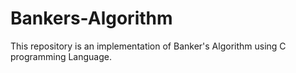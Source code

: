 # Bankers-Algorithm
This repository is an implementation of Banker's Algorithm using C programming Language.
